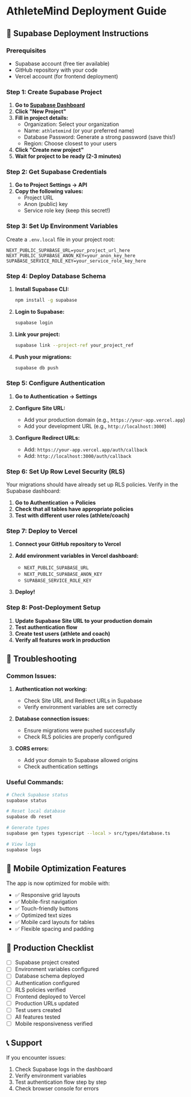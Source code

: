# AthleteMind Deployment Guide

## 🚀 Supabase Deployment Instructions

### Prerequisites
- Supabase account (free tier available)
- GitHub repository with your code
- Vercel account (for frontend deployment)

### Step 1: Create Supabase Project

1. **Go to [Supabase Dashboard](https://supabase.com/dashboard)**
2. **Click "New Project"**
3. **Fill in project details:**
   - Organization: Select your organization
   - Name: `athletemind` (or your preferred name)
   - Database Password: Generate a strong password (save this!)
   - Region: Choose closest to your users
4. **Click "Create new project"**
5. **Wait for project to be ready (2-3 minutes)**

### Step 2: Get Supabase Credentials

1. **Go to Project Settings → API**
2. **Copy the following values:**
   - Project URL
   - Anon (public) key
   - Service role key (keep this secret!)

### Step 3: Set Up Environment Variables

Create a `.env.local` file in your project root:

```env
NEXT_PUBLIC_SUPABASE_URL=your_project_url_here
NEXT_PUBLIC_SUPABASE_ANON_KEY=your_anon_key_here
SUPABASE_SERVICE_ROLE_KEY=your_service_role_key_here
```

### Step 4: Deploy Database Schema

1. **Install Supabase CLI:**
   ```bash
   npm install -g supabase
   ```

2. **Login to Supabase:**
   ```bash
   supabase login
   ```

3. **Link your project:**
   ```bash
   supabase link --project-ref your_project_ref
   ```

4. **Push your migrations:**
   ```bash
   supabase db push
   ```

### Step 5: Configure Authentication

1. **Go to Authentication → Settings**
2. **Configure Site URL:**
   - Add your production domain (e.g., `https://your-app.vercel.app`)
   - Add your development URL (e.g., `http://localhost:3000`)

3. **Configure Redirect URLs:**
   - Add: `https://your-app.vercel.app/auth/callback`
   - Add: `http://localhost:3000/auth/callback`

### Step 6: Set Up Row Level Security (RLS)

Your migrations should have already set up RLS policies. Verify in the Supabase dashboard:

1. **Go to Authentication → Policies**
2. **Check that all tables have appropriate policies**
3. **Test with different user roles (athlete/coach)**

### Step 7: Deploy to Vercel

1. **Connect your GitHub repository to Vercel**
2. **Add environment variables in Vercel dashboard:**
   - `NEXT_PUBLIC_SUPABASE_URL`
   - `NEXT_PUBLIC_SUPABASE_ANON_KEY`
   - `SUPABASE_SERVICE_ROLE_KEY`

3. **Deploy!**

### Step 8: Post-Deployment Setup

1. **Update Supabase Site URL to your production domain**
2. **Test authentication flow**
3. **Create test users (athlete and coach)**
4. **Verify all features work in production**

## 🔧 Troubleshooting

### Common Issues:

1. **Authentication not working:**
   - Check Site URL and Redirect URLs in Supabase
   - Verify environment variables are set correctly

2. **Database connection issues:**
   - Ensure migrations were pushed successfully
   - Check RLS policies are properly configured

3. **CORS errors:**
   - Add your domain to Supabase allowed origins
   - Check authentication settings

### Useful Commands:

```bash
# Check Supabase status
supabase status

# Reset local database
supabase db reset

# Generate types
supabase gen types typescript --local > src/types/database.ts

# View logs
supabase logs
```

## 📱 Mobile Optimization Features

The app is now optimized for mobile with:
- ✅ Responsive grid layouts
- ✅ Mobile-first navigation
- ✅ Touch-friendly buttons
- ✅ Optimized text sizes
- ✅ Mobile card layouts for tables
- ✅ Flexible spacing and padding

## 🎯 Production Checklist

- [ ] Supabase project created
- [ ] Environment variables configured
- [ ] Database schema deployed
- [ ] Authentication configured
- [ ] RLS policies verified
- [ ] Frontend deployed to Vercel
- [ ] Production URLs updated
- [ ] Test users created
- [ ] All features tested
- [ ] Mobile responsiveness verified

## 📞 Support

If you encounter issues:
1. Check Supabase logs in the dashboard
2. Verify environment variables
3. Test authentication flow step by step
4. Check browser console for errors
